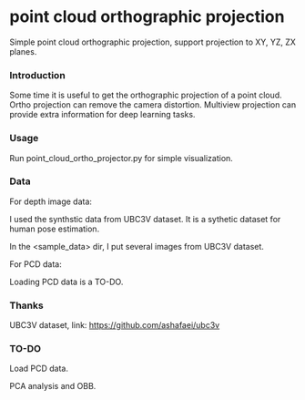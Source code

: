 # point cloud orthographic projection

Simple point cloud orthographic projection, support projection to XY, YZ, ZX planes.

### Introduction

Some time it is useful to get the orthographic projection of a point cloud. Ortho projection can remove the camera distortion. Multiview projection can provide extra information for deep learning tasks.

### Usage

Run point_cloud_ortho_projector.py for simple visualization.

### Data

For depth image data:

I used the synthstic data from UBC3V dataset. It is a sythetic dataset for human pose estimation.

In the <sample_data> dir, I put several images from UBC3V dataset.

For PCD data:

Loading PCD data is a TO-DO.

### Thanks

UBC3V dataset, link: https://github.com/ashafaei/ubc3v

### TO-DO

Load PCD data.

PCA analysis and OBB.
